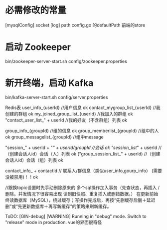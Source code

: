 # 必需修改的常量
[mysqlConfig] socket
[log] path
config.go 的defaultPath
前端的store

# 启动 Zookeeper
bin/zookeeper-server-start.sh config/zookeeper.properties

# 新开终端，启动 Kafka
bin/kafka-server-start.sh config/server.properties


Redis表
user_info_{userId}            //用户信息 ok
contact_mygroup_list_{userId} //我创建的群组 ok
my_joined_group_list_{userId} //我加入的群组 ok
"contact_user_list_" + userId //我的好友（不含群组）列表 ok

group_info_{groupId}        //组的信息 ok
group_memberlist_{groupId}  //组中的人 ok
group_messagelist_{groupId} //组中message

"session_" + userId + "_" + userId/groupId //会话 ok
"session_list_" + userId   //（创建会话人id）会话（人）列表 ok
("group_session_list_" + userId) //（创建会话人id）会话（组）列表 ok

contact_info_  + contactId // 联系人/群信息（类似user_info,gourp_info） (需要没被禁用)！！ok

//跟换topic设置时先手动删除原来的
多个sql操作加入事务（先查状态，再插入 / 删除。并发情况下很容易出现 读到旧快照、重复插入或删错数据。）
在更新前始终读数据库（MySQL），绕过缓存；写操作完成后，再按“先删缓存后删＋延迟删”或“先更新数据库＋再写新缓存”的策略来刷新缓存。

ToDO:
[GIN-debug] [WARNING] Running in "debug" mode. Switch to "release" mode in production.
vue的界面很奇怪